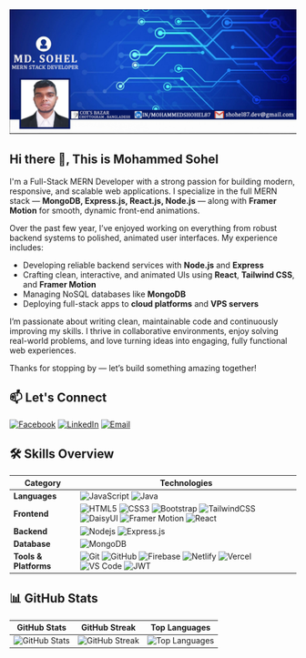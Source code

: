 <img alt="html5" src="./asserts/banner.png" />



## Hi there 👋, This is Mohammed Sohel

I'm a Full-Stack MERN Developer with a strong passion for building modern, responsive, and scalable web applications. I specialize in the full MERN stack — **MongoDB, Express.js, React.js, Node.js** — along with  **Framer Motion** for smooth, dynamic front-end animations.

Over the past few year, I’ve enjoyed working on everything from robust backend systems to polished, animated user interfaces. My experience includes:

- Developing reliable backend services with **Node.js** and **Express**
- Crafting clean, interactive, and animated UIs using **React**, **Tailwind CSS**, and **Framer Motion**
- Managing NoSQL databases like **MongoDB**
- Deploying full-stack apps to **cloud platforms** and **VPS servers**

I’m passionate about writing clean, maintainable code and continuously improving my skills. I thrive in collaborative environments, enjoy solving real-world problems, and love turning ideas into engaging, fully functional web experiences.

Thanks for stopping by — let’s build something amazing together!



## 📫 Let's Connect


[![Facebook](https://img.shields.io/badge/Facebook-%231877F2?style=for-the-badge&logo=Facebook&logoColor=white)](https://facebook.com/mohammedshohel.bd)
[![LinkedIn](https://img.shields.io/badge/LinkedIn-%230077B5?style=for-the-badge&logo=linkedin&logoColor=white)](https://linkedin.com/in/mohammedshohel87)
[![Email](https://img.shields.io/badge/Email-D14836?style=for-the-badge&logo=gmail&logoColor=white)](mailto:shohel87.dev@gmail.com)


## 🛠️ Skills Overview

| Category                | Technologies                                                                                                                                                                                                                                                                                                                                                 |
|-------------------------|--------------------------------------------------------------------------------------------------------------------------------------------------------------------------------------------------------------------------------------------------------------------------------------------------------------------------------------------------------------|
| **Languages**           | ![JavaScript](https://img.shields.io/badge/-JavaScript-black?style=for-the-badge&logo=javascript) ![Java](https://img.shields.io/badge/Java-ED8B00?style=for-the-badge&logo=java&logoColor=white)                                                                                                                                                           |
| **Frontend**            | ![HTML5](https://img.shields.io/badge/-HTML5-E34F26?style=for-the-badge&logo=html5&logoColor=white) ![CSS3](https://img.shields.io/badge/-CSS3-1572B6?style=for-the-badge&logo=css3) ![Bootstrap](https://img.shields.io/badge/-Bootstrap-563D7C?style=for-the-badge&logo=bootstrap) ![TailwindCSS](https://img.shields.io/badge/Tailwind_CSS-38B2AC?style=for-the-badge&logo=tailwind-css&logoColor=white) ![DaisyUI](https://img.shields.io/badge/DaisyUI-4F46E5?style=for-the-badge&logo=tailwind-css&logoColor=white) ![Framer Motion](https://img.shields.io/badge/Framer_Motion-EF008F?style=for-the-badge&logo=framer&logoColor=white) ![React](https://img.shields.io/badge/-React-black?style=for-the-badge&logo=react) |
| **Backend**             | ![Nodejs](https://img.shields.io/badge/-Nodejs-black?style=for-the-badge&logo=Node.js) ![Express.js](https://img.shields.io/badge/Express.js-404D59?style=for-the-badge&logo=express)                                                                                                                                                                         |
| **Database**            | ![MongoDB](https://img.shields.io/badge/-MongoDB-black?style=for-the-badge&logo=mongodb)                                                                                                                                                                                                                                                                      |
| **Tools & Platforms**   | ![Git](https://img.shields.io/badge/-Git-black?style=for-the-badge&logo=git) ![GitHub](https://img.shields.io/badge/-GitHub-181717?style=for-the-badge&logo=github) ![Firebase](https://img.shields.io/badge/Firebase-FFCA28?style=for-the-badge&logo=firebase&logoColor=white) ![Netlify](https://img.shields.io/badge/Netlify-00C7B7?style=for-the-badge&logo=netlify&logoColor=white) ![Vercel](https://img.shields.io/badge/Vercel-000000?style=for-the-badge&logo=vercel&logoColor=white) ![VS Code](https://img.shields.io/badge/VS%20Code-007ACC?style=for-the-badge&logo=visual-studio-code&logoColor=white) ![JWT](https://img.shields.io/badge/JWT-black?style=for-the-badge&logo=json-web-tokens) |



## 📊 GitHub Stats

| GitHub Stats | GitHub Streak | Top Languages |
|--------------|---------------|----------------|
| ![GitHub Stats](https://github-readme-stats.vercel.app/api?username=Shohel-Raj&show_icons=true&theme=dark&hide_border=false&include_all_commits=true&count_private=true) | ![GitHub Streak](https://streak-stats.demolab.com?user=Shohel-RaJ&theme=dark&hide_border=false) | ![Top Languages](https://github-readme-stats.vercel.app/api/top-langs/?username=Shohel-Raj&theme=dark&hide_border=false&layout=compact) |



